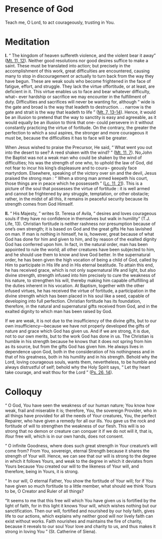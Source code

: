 # Presence of God

Teach me, O Lord, to act courageously, trusting in You.

# Meditation

**I.** “ The kingdom of heaven suffereth violence, and the violent bear it away” ([Mt. 11, 12](https://vulgata.online/bible/Mt.11?ed=DR2&vfn=DR2.Mt.11.12:vs)). Neither good resolutions nor good desires suffice to make a saint. These must be translated into action; but precisely in the accomplishment of this work, great difficulties are encountered, causing many to stop in discouragement or actually to turn back from the way they have begun. These are weak souls who become frightened in the face of fatigue, effort, and struggle. They lack the virtue offortitude, or at least, are deficient in it. This virtue enables us to face and bear whatever difficulty, what¬ ever hardship or sacrifice we may encounter in the fulfillment of duty. Difficulties and sacrifices will never be wanting for, although “ wide is the gate and broad is the way that leadeth to destruction. . . narrow is the gate and strait is the way that leadeth to life ” ([Mt. 7, 13-14](https://vulgata.online/bible/Mt.7?ed=DR2&vfn=DR2.Mt.7.13-14:vs)). Hence, it would be an illusion to pretend that the way to sanctity is easy and agreeable, as it would equally be an illusion to think that one- could persevere in it without constantly practicing the virtue of fortitude. On the contrary, the greater the perfection to which a soul aspires, the stronger and more courageous it must be, because the difficulties it has to face will be greater.

When Jesus wished to praise the Precursor, He said, “ What went you out into the desert to see? A reed shaken with the wind? ” ([Mt. 11, 7](https://vulgata.online/bible/Mt.11?ed=DR2&vfn=DR2.Mt.11.7:vs)). No,John the Baptist was not a weak man who could be shaken by the wind of difficulties; his was the strength of one who, to uphold the law of God, did not fear to incur his king’s displeasure and to coura¬ geously face martyrdom. Elsewhere, speaking of the victory over sin and the devil, Jesus praised the strong man : “ When a strong man armed keepeth his court, those things are in peace which he possesseth ” ([Lc. 11, 21](https://vulgata.online/bible/Lc.11?ed=DR2&vfn=DR2.Lc.11.21:vs)). This is a picture of the soul that possesses the virtue of fortitude : it is well armed and cannot be frightened by any struggle, temptation, or other obstacle; rather, in the midst of all this, it remains in peaceful security because its strength comes from God Himself.

**II.** “ His Majesty, ” writes St. Teresa of Avila, “ desires and loves courageous souls if they have no confidence in themselves but walk in humility” (T.J. Life, 13). Christian fortitude is neither rashness nor presumption because of one’s own strength; it is based on God and the great gifts He has lavished on man. If man is nothing in himself, he is, however, great because of what God has done for him and given to him, and by reason of the exalted dignity God has conferred upon him. In fact, in the natural order, man has been appointed to rule the world; all other creatures have been subjected to him, and he should use them to know and love God better. In the supernatural order, he has been given the high vocation of being a child of God, called by Him to participate in His life and in His eternal beatitude. To attain this end, he has received grace, which is not only supernatural life and light, but also divine strength, strength infused into him precisely to cure the weakness of his nature, to strengthen his will, thereby making him capable offulfilling all the duties inherent in his vocation. At Baptism, together with the other infused virtues, he has received the virtue of fortitude, a participation in the divine strength which has been placed in his soul like a seed, capable of developing into full perfection. Christian fortitude has its foundation, therefore, in the natural and supernatural gifts received from God, and in the exalted dignity to which man has been raised by God.

If we are weak, it is not due to the insufficiency of the divine gifts, but to our own insufficiency—because we have not properly developed the gifts of nature and grace which God has given us. And if we are strong, it is due, not to our own merits, but to the work God has done in us. The Christian is humble in his strength because he knows that it does not spring from him as its source, but from the gifts God has given him. He always lives in dependence upon God, both in the consideration of his nothingness and in that of his greatness, both in his humility and in his strength. Behold why the Lord, loving courageous souls, wants them, nevertheless, to be humble and always distrustful of self; behold why the Holy Spirit says, “ Let thy heart take courage, and wait thou for the Lord ” ([Ps. 26, 14](https://vulgata.online/bible/Ps.26?ed=DR2&vfn=DR2.Ps.26.14:vs)).

# Colloquy

“ O God, You have seen the weakness of our human nature; You know how weak, frail and miserable it is; therefore, You, the sovereign Provider, who in all things have provided for all the needs of Your creatures, You, the perfect Repairer, who have given a remedy for all our ills. You gave us the rock and fortitude of will to strengthen the weakness of our flesh. This will is so strong that no demon or creature can conquer it if we do not will it, that is, ifour free will, which is in our own hands, does not consent.

“ O infinite Goodness, where does such great strength in Your creature’s will come from? From You, sovereign, eternal Strength because it shares the strength of Your will. Hence, we can see that our will is strong to the degree in which it follows Yours, and weak to the degree in which it deviates from Yours because You created our will to the likeness of Your will, and therefore, being in Yours, it is strong.

“ In our will, O eternal Father, You show the fortitude of Your will; for if You have given so much fortitude to a little member, what should we think Yours to be, O Creator and Ruler of all things?

“It seems to me that this free will which You have given us is fortified by the light of faith, for in this light it knows Your will, which wishes nothing but our sanctification. Then our will, fortified and nourished by our holy faith, gives life to our actions, which explains why neither good will nor lively faith can exist without works. Faith nourishes and maintains the fire of charity, because it reveals to our soul Your love and charity to us, and thus makes it strong in loving You ” (St. Catherine of Siena).
